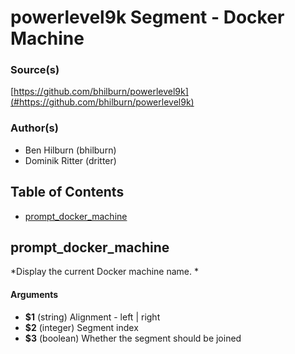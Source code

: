 # powerlevel9k Segment - Docker Machine


### Source(s)

[https://github.com/bhilburn/powerlevel9k](#https://github.com/bhilburn/powerlevel9k)


### Author(s)

- Ben Hilburn (bhilburn)
- Dominik Ritter (dritter)


## Table of Contents

- [prompt_docker_machine](#prompt_docker_machine)

## prompt_docker_machine
*Display the current Docker machine name. *

#### Arguments

- **$1** (string) Alignment - left | right
- **$2** (integer) Segment index
- **$3** (boolean) Whether the segment should be joined


